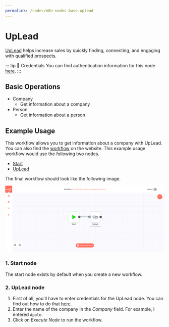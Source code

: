 ```yaml
---
permalink: /nodes/n8n-nodes-base.uplead
---
```


# UpLead

[UpLead](https://www.uplead.com/) helps increase sales by quickly finding, connecting, and engaging with qualified prospects.

::: tip 🔑 Credentials
You can find authentication information for this node [here](../../../credentials/UpLead/README.md).
:::

## Basic Operations

- Company
    - Get information about a company
- Person
    - Get information about a person


## Example Usage

This workflow allows you to get information about a company with UpLead. You can also find the [workflow](https://n8n.io/workflows/504) on the website. This example usage workflow would use the following two nodes.
- [Start](../../core-nodes/Start/README.md)
- [UpLead]()

The final workflow should look like the following image.

![A workflow with the UpLead node](./workflow.png)

### 1. Start node

The start node exists by default when you create a new workflow.

### 2. UpLead node

1. First of all, you'll have to enter credentials for the UpLead node. You can find out how to do that [here](../../../credentials/UpLead/README.md).
2. Enter the name of the company in the *Company* field. For example, I entered `Apple`.
3. Click on *Execute Node* to run the workflow.
